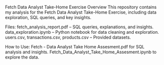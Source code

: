 Fetch Data Analyst Take-Home Exercise
Overview
This repository contains my analysis for the Fetch Data Analyst Take-Home Exercise, including data exploration, SQL queries, and key insights.

Files:
fetch_analysis_report.pdf – SQL queries, explanations, and insights.
data_exploration.ipynb – Python notebook for data cleaning and exploration.
users.csv, transactions.csv, products.csv – Provided datasets.

How to Use:
Fetch - Data Analyst Take Home Assesment.pdf for SQL analysis and insights.
Fetch_Data_Analyst_Take_Home_Assesment.ipynb to explore the data.
